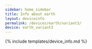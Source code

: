 ```yaml
---
sidebar: home_sidebar
title: Info about earth
layout: deviceinfo
permalink: /devices/earth/variant3/
device: earth_variant3
---
```

{% include templates/device_info.md %}

